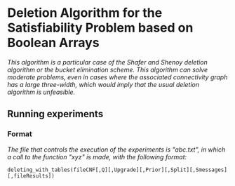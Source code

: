 # Deletion Algorithm for the Satisfiability Problem based on Boolean Arrays
_This algorithm is a particular case of the Shafer and Shenoy deletion algorithm or the bucket elimination scheme. This algorithm can solve moderate problems, even in cases where the associated connectivity graph has a large three-width, which would imply that the usual deletion algorithm is unfeasible._

## Running experiments
### Format
_The file that controls the execution of the experiments is "abc.txt", in which a call to the function "xyz" is made, with the following format:_
```
deleting_with_tables(fileCNF[,Q][,Upgrade][,Prior][,Split][,Smessages][,fileResults])
```
